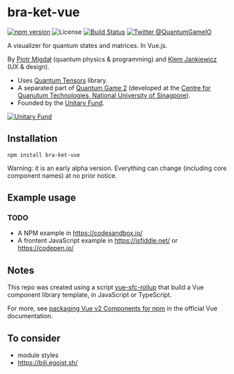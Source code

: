# bra-ket-vue

[![npm version](https://badge.fury.io/js/bra-ket-vue.svg)](https://badge.fury.io/js/bra-ket-vue)
![License](https://img.shields.io/npm/l/bra-ket-vue)
[![Build Status](https://travis-ci.com/Quantum-Game/bra-ket-vue.svg?branch=master)](https://travis-ci.com/Quantum-Game/bra-ket-vue)
[![Twitter @QuantumGameIO](https://img.shields.io/twitter/follow/QuantumGameIO)](https://twitter.com/quantumgameio)

A visualizer for quantum states and matrices. In Vue.js.

By [Piotr Migdał](https://p.migdal.pl/) (quantum physics & programming) and [Klem Jankiewicz](http://jankiewiczstudio.com/) (UX & design).

* Uses [Quantum Tensors](https://www.npmjs.com/package/quantum-tensors) library.
* A separated part of [Quantum Game 2](https://github.com/Quantum-Game/quantum-game-2) (developed at the [Centre for Quanutum Technologies, National University of Sinagpore](https://www.quantumlah.org/)).
* Founded by the [Unitary Fund](https://unitary.fund/).

[![Unitary Fund](https://img.shields.io/badge/Supported%20By-UNITARY%20FUND-brightgreen.svg?style=for-the-badge)](http://unitary.fund)

## Installation

```
npm install bra-ket-vue
```

Warning: it is an early alpha version. Everything can change (including core component names) at no prior notice.


## Example usage

### TODO

* A NPM example in https://codesandbox.io/
* A frontent JavaScript example in https://jsfiddle.net/ or https://codepen.io/


## Notes

This repo was created using a script [vue-sfc-rollup](https://www.npmjs.com/package/vue-sfc-rollup) that build a Vue component library template, in JavaScript or TypeScript.

For more, see [packaging Vue v2 Components for npm](https://vuejs.org/v2/cookbook/packaging-sfc-for-npm.html) in the official Vue documentation.


## To consider

* module styles
* https://bili.egoist.sh/